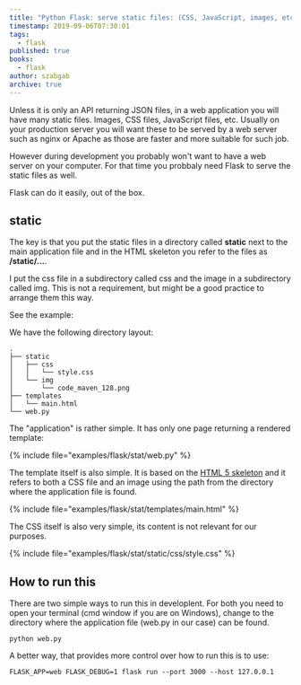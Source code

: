 ```yaml
---
title: "Python Flask: serve static files: (CSS, JavaScript, images, etc.)"
timestamp: 2019-09-06T07:30:01
tags:
  - flask
published: true
books:
  - flask
author: szabgab
archive: true
---
```



Unless it is only an API returning JSON files, in a web application you will have many static files.
Images, CSS files, JavaScript files, etc. Usually on your production server you will want these
to be served by a web server such as nginx or Apache as those are faster and more suitable for such job.

However during development you probably won't want to have a web server on your computer. For that time
you probbaly need Flask to serve the static files as well.

Flask can do it easily, out of the box.


## static

The key is that you put the static files in a directory called <b>static</b> next to the main application file
and in the HTML skeleton you refer to the files as <b>/static/...</b>.

I put the css file in a subdirectory called css and the image in a subdirectory called img. This is not a requirement,
but might be a good practice to arrange them this way.


See the example:

We have the following directory layout:

```
.
├── static
│   ├── css
│   │   └── style.css
│   └── img
│       └── code_maven_128.png
├── templates
│   └── main.html
└── web.py
```

The "application" is rather simple. It has only one page returning a rendered template:

{% include file="examples/flask/stat/web.py" %}

The template itself is also simple. It is based on the [HTML 5 skeleton](/html-skeleton)
and it refers to both a CSS file and an image using the path from the directory where
the application file is found.

{% include file="examples/flask/stat/templates/main.html" %}

The CSS itself is also very simple, its content is not relevant for our purposes.

{% include file="examples/flask/stat/static/css/style.css" %}

## How to run this

There are two simple ways to run this in developlent. For both you need to open your terminal (cmd window if you are on
Windows), change to the directory where the application file (web.py in our case) can be found.

```
python web.py
```

A better way, that provides more control over how to run this is to use:

```
FLASK_APP=web FLASK_DEBUG=1 flask run --port 3000 --host 127.0.0.1
```


